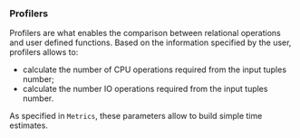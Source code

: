 ### Profilers

Profilers are what enables the comparison between relational operations and user defined functions. Based on the information specified by the user, profilers allows to:
* calculate the number of CPU operations required from the input tuples number;
* calculate the number IO operations required from the input tuples number.

As specified in ```Metrics```, these parameters allow to build simple time estimates.
